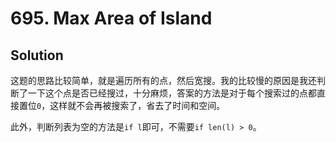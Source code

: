 # 695. Max Area of Island

## Solution

这题的思路比较简单，就是遍历所有的点，然后宽搜。我的比较慢的原因是我还判断了一下这个点是否已经搜过，十分麻烦，答案的方法是对于每个搜索过的点都直接置位`0`，这样就不会再被搜索了，省去了时间和空间。

此外，判断列表为空的方法是`if l`即可，不需要`if len(l) > 0`。
